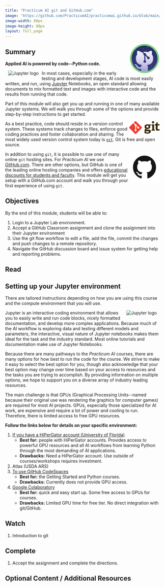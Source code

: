 ```yaml
---
title: "Practicum AI git and GitHub.com"
image: 'https://github.com/PracticumAI/practicumai.github.io/blob/main/images/icons/practicumai_git.png?raw=true'
image-width: 80px
image-height: 80px
layout: full_page
---
```


<img src='https://github.com/PracticumAI/practicumai.github.io/blob/main/images/icons/practicumai_git.png?raw=true' align='right' width=100>

## Summary

**Applied AI is powered by code--Python code.**

<img src='https://raw.githubusercontent.com/PracticumAI/practicumai.github.io/main/images/features/Jupyter_logo.svg' align='left' alt='Jupyter logo' style="padding: 0px 10px 10px 10px">In most cases, especially in the early testing and development stages, AI code is most easily written, and run, using [Jupyter](https://jupyter.org/) Notebooks, an open standard allowing documents to mix formatted text and images with interactive code and the results from running that code.

Part of this module will also get you up and running in one of many available Jupyter systems. We will walk you through some of the options and provide step-by-step instructions to get started.

<img src='https://raw.githubusercontent.com/PracticumAI/getting_started/main/images/Git-Logo-2Color.svg' align='right' width=100 alt='git logo'>As a best practice, code should reside in a version control system. These systems track changes to files, enforce good coding practices and foster collaboration and sharing. The most widely used version control system today is [`git`](http://git-scm.com/). Git is free and open source.

<img src='https://raw.githubusercontent.com/PracticumAI/getting_started/main/images/GitHub-Mark.png'  align='right' width=100 alt='GitHub logo'>In addition to using `git`, it is possible to use one of many online `git` hosting sites. For *Practicum AI* we use [GitHub.com](https://github.com/). There are other options, but GitHub is one of the leading online hosting companies and offers [educational discounts for students and faculty](https://education.github.com/). This module will get you setup with a GitHub.com account and walk you through your first experience of using `git`.

## Objectives

By the end of this module, students will be able to:

1. Login to a Jupyter Lab environment.
1. Accept a GitHub Classroom assignment and clone the assignment into their Jupyter environment
1. Use the git flow workflow to edit a file, add the file, commit the changes and push changes to a remote repository.
1. Navigate the GitHub discussion board and issue system for getting help and reporting problems.

## Read

## Setting up your Jupyter environment

There are tailored instructions depending on how you are using this course and the compute environment that you will use.

<img src='https://raw.githubusercontent.com/PracticumAI/practicumai.github.io/main/images/features/Jupyter_logo.svg' align='right' alt='Jupyter logo' style="padding: 0px 10px 10px 10px">Jupyter is an interactive coding environment that allows you to easily write and run code blocks, nicely formatted documentation, and develop more complex applications. Because much of the AI workflow is exploring data and testing different models and parameters, the interactive, visual nature of Jupyter notebooks makes them ideal for the task and the industry standard. Most online tutorials and documentation make use of Jupyter Notebooks.

Because there are many pathways to the *Practicum AI* courses, there are many options for how best to run the code for the course. We strive to make it easy to select the best option for you, though also acknowledge that your best option may change over time based on your access to resources and the tasks you are trying to accomplish. By providing information on multiple options, we hope to support you on a diverse array of industry leading resources.

The main challenge is that GPUs (Graphical Processing Units--named because their original use was rendering the graphics for computer games) are required for most AI projects. GPUs, especially those specialized for AI work, are expensive and require a lot of power and cooling to run. Therefore, there is limited access to free GPU resources.

**Follow the links below for details on your specific environment:**

   1. [If you have a HiPerGator account (University of Florida)](/getting_started/HiPerGator/)
      - **Best for:** people with HiPerGator accounts. Provides access to powerful GPU resources and all AI workflows from learning Python through the most demanding of AI applications.
      - **Drawbacks:** Need a HiPerGator account. Use outside of courses/workshops requires investment.
   1. Atlas (USDA ARS)
   1. [To use GitHub CodeSpaces](/getting_started/Codespaces/)
      - **Best for:** the Getting Started and Python courses.
      - **Drawbacks:** Currently does not provide GPU access.
   1. [Google Colaboratory](getting_started/GoogleColab)
      - **Best for:** quick and easy start up. Some free access to GPUs for courses.
      - **Drawbacks:** Limited GPU time for free tier. No direct integration with git/GitHub.

## Watch

1. Introduction to git

## Complete

1. Accept the assignment and complete the directions.

## Optional Content / Additional Resources
